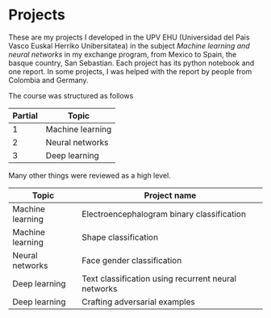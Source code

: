 # Projects

These are my projects I developed in the UPV EHU (Universidad del Pais Vasco Euskal Herriko Unibersitatea) in the subject *Machine learning and neural networks* in my exchange program, from Mexico to Spain, the basque country, San Sebastian. Each project has its python notebook and one report. In some projects, I was helped with the report by people from Colombia and Germany.

The course was structured as follows

| Partial | Topic |
| ------ | ------ |
| 1 | Machine learning |
| 2 | Neural networks |
| 3 | Deep learning |

Many other things were reviewed as a high level.




| Topic | Project name |
| ------ | ------ |
| Machine learning | Electroencephalogram binary classification |
| Machine learning | Shape classification |
| Neural networks | Face gender classification |
| Deep learning | Text classification using recurrent neural networks |
| Deep learning | Crafting adversarial examples |
